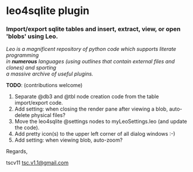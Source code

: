 # leo4sqlite plugin
### Import/export sqlite tables and insert, extract, view, or open 'blobs' using Leo.

 *Leo is a magnificent repository of python code which supports literate programming \
 in **numerous** languages (using outlines that contain external files and clones) and
 sporting \
 a massive archive of useful plugins.*

**TODO**: (contributions welcome)

1. Separate @db3 and @tbl node creation code from the table import/export code.
2. Add setting: when closing the render pane after viewing a blob, auto-delete
physical files?
3. Move the leo4sqlite @settings nodes to myLeoSettings.leo (and update the code).
4. Add pretty icon(s) to the upper left corner of all dialog windows :-)
5. Add setting: when viewing blob, auto-zoom?

Regards,

tscv11 [tsc.v1.1@gmail.com](tsc.v1.1@gmail.com)
